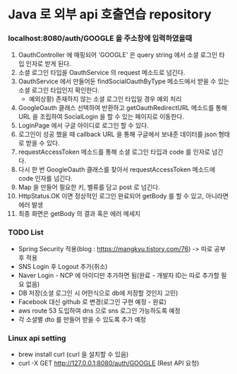 # Java 로 외부 api 호출연습 repository

### localhost:8080/auth/GOOGLE 을 주소창에 입력하였을때

1. OauthController 에 매핑되어 'GOOGLE' 은 query string 에서 소셜 로그인 타입 인자로 받게 된다.
2. 소셜 로그인 타입을 OauthService 의 request 메소드로 넘긴다.
3. OauthService 에서 만들어둔 findSocialOauthByType 메소드에서 받을 수 있는 소셜 로그인 타입인지 확인한다.
   - 예외상황) 존재하지 않는 소셜 로그인 타입일 경우 예외 처리
4. GoogleOauth 클래스 선택하여 반환하고 getOauthRedirectURL 메소드를 통해 URL 을 조립하여 
   SocialLogin 을 할 수 있는 페이지로 이동한다.
5. LoginPage 에서 구글 아이디로 로그인 할 수 있다.
6. 로그인이 성공 했을 때 callback URL 을 통해 구글에서 보내준 데이터를 json 형태로 받을 수 있다.
7. requestAccessToken 메소드를 통해 소셜 로그인 타입과 code 를 인자로 넘긴다.
8. 다시 한 번 GoogleOauth 클래스를 찾아서 requestAccessToken 메소드에 code 인자를 넘긴다.
9. Map 을 만들어 필요한 키, 벨류를 담고 post 로 넘긴다.
10. HttpStatus.OK 이면 정상적인 로그인 완료되어 getBody 를 할 수 있고, 아니라면 에러 발생
11. 최종 화면은 getBody 의 결과 혹은 에러 메세지


### TODO List

   - Spring Security 적용(blog : https://mangkyu.tistory.com/76) -> 따로 공부 후 적용
   - SNS Login 후 Logout 추가(취소)
   - Naver Login - NCP 에 아이디만 추가하면 됨(완료 - 개발자 ID는 따로 추가할 필요 없음)
   - DB 저장(소셜 로그인 시 어떤식으로 db에 저장할 것인지 고민)
   - Facebook 대신 github 로 변경(로그인 구현 예정 - 완료)
   - aws route 53 도입하여 dns 으로 sns 로그인 가능하도록 예정
   - 각 소셜별 dto 를 만들어 받을 수 있도록 추가 예정

### Linux api setting

   - brew install curl (curl 을 설치할 수 있음)
   - curl -X GET http://127.0.0.1:8080/auth/GOOGLE (Rest API 요청)